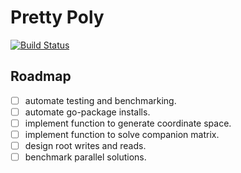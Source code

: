 
# Pretty Poly

[![Build Status](https://travis-ci.org/rgrannell1/pretty-poly.svg?branch=master)](https://travis-ci.org/rgrannell1/pretty-poly)

## Roadmap

- [ ] automate testing and benchmarking.
- [ ] automate go-package installs.
- [ ] implement function to generate coordinate space.
- [ ] implement function to solve companion matrix.
- [ ] design root writes and reads.
- [ ] benchmark parallel solutions.
